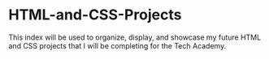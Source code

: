 # HTML-and-CSS-Projects
This index will be used to organize, display, and showcase my future HTML and CSS projects that I will be completing for the Tech Academy.
